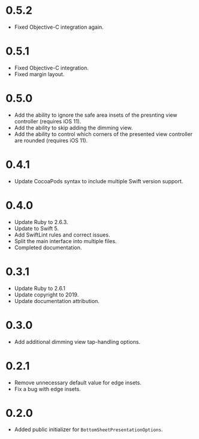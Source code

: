 # 0.5.2
- Fixed Objective-C integration again.

# 0.5.1
- Fixed Objective-C integration.
- Fixed margin layout.

# 0.5.0
- Add the ability to ignore the safe area insets of the presnting view controller (requires iOS 11).
- Add the ability to skip adding the dimming view.
- Add the ability to control which corners of the presented view controller are rounded (requires iOS 11).

# 0.4.1
- Update CocoaPods syntax to include multiple Swift version support.

# 0.4.0
- Update Ruby to 2.6.3.
- Update to Swift 5.
- Add SwiftLint rules and correct issues.
- Split the main interface into multiple files.
- Completed documentation.

# 0.3.1
- Update Ruby to 2.6.1
- Update copyright to 2019.
- Update documentation attribution.

# 0.3.0
- Add additional dimming view tap-handling options.

# 0.2.1

- Remove unnecessary default value for edge insets.
- Fix a bug with edge insets.

# 0.2.0

- Added public initializer for `BottomSheetPresentationOptions`.
